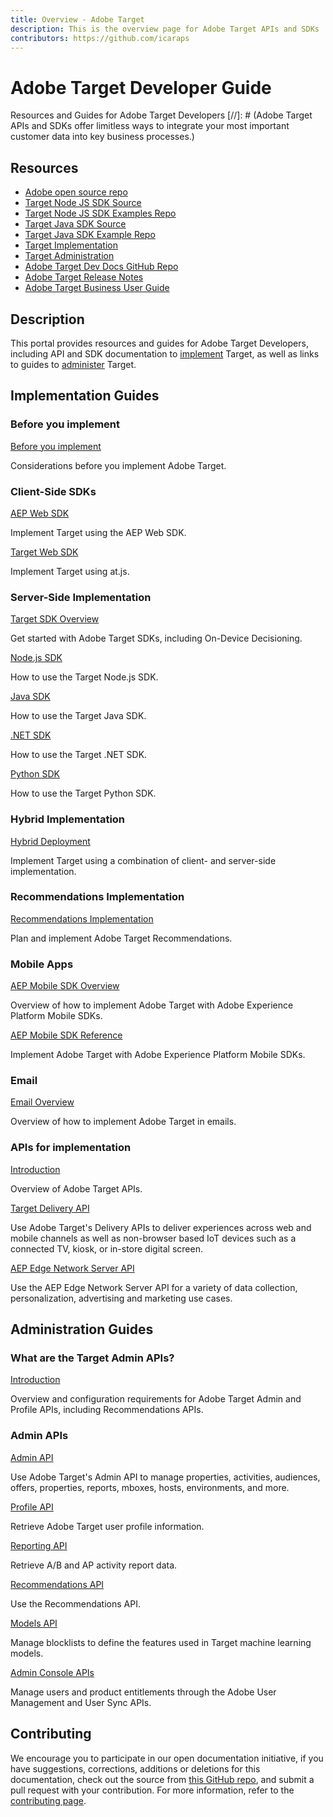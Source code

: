 ```yaml
---
title: Overview - Adobe Target
description: This is the overview page for Adobe Target APIs and SDKs
contributors: https://github.com/icaraps
---
```


# Adobe Target Developer Guide

Resources and Guides for Adobe Target Developers
[//]: # (Adobe Target APIs and SDKs offer limitless ways to integrate your most important customer data into key business processes.)

## Resources

* [Adobe open source repo](https://github.com/adobe)
* [Target Node JS SDK Source](https://github.com/adobe/target-nodejs-sdk)
* [Target Node JS SDK Examples Repo](https://github.com/adobe/target-nodejs-sdk-samples)
* [Target Java SDK Source](https://github.com/adobe/target-java-sdk)
* [Target Java SDK Example Repo](https://github.com/adobe/target-java-sdk-samples)
* [Target Implementation](./before-implement/)
* [Target Administration](./before-administer/)
* [Adobe Target Dev Docs GitHub Repo](https://github.com/AdobeDocs/target-developers)
* [Adobe Target Release Notes](https://experienceleague.adobe.com/docs/target/using/release-notes/release-notes.html)
* [Adobe Target Business User Guide](https://experienceleague.adobe.com/docs/target/using/target-home.html)

## Description

This portal provides resources and guides for Adobe Target Developers, including API and SDK documentation to [implement](#implementation-guides) Target, as well as links to guides to [administer](#administration-guides) Target.

## Implementation Guides


### Before you implement

[Before you implement](before-implement/)

Considerations before you implement Adobe Target.

### Client-Side SDKs

[AEP Web SDK](https://experienceleague.adobe.com/docs/experience-platform/edge/personalization/adobe-target/target-overview.html)

Implement Target using the AEP Web SDK.

[Target Web SDK](implement/client-side/)

Implement Target using at.js.

### Server-Side Implementation

[Target SDK Overview](implement/server-side/)

Get started with Adobe Target SDKs, including On-Device Decisioning.

[Node.js SDK](implement/server-side/node-js/)

How to use the Target Node.js SDK.

[Java SDK](implement/server-side/java/)

How to use the Target Java SDK.

[.NET SDK](implement/server-side/net/)

How to use the Target .NET SDK.

[Python SDK](implement/server-side/python/)

How to use the Target Python SDK.

### Hybrid Implementation

[Hybrid Deployment](implement/hybrid/)

Implement Target using a combination of client- and server-side implementation.

### Recommendations Implementation

[Recommendations Implementation](implement/recommendations/)

Plan and implement Adobe Target Recommendations.

### Mobile Apps

[AEP Mobile SDK Overview](implement/mobile/)

Overview of how to implement Adobe Target with Adobe Experience Platform Mobile SDKs.

[AEP Mobile SDK Reference](https://developer.adobe.com/client-sdks/documentation/)

Implement Adobe Target with Adobe Experience Platform Mobile SDKs.

### Email

[Email Overview](implement/email/)

Overview of how to implement Adobe Target in emails.

### APIs for implementation

[Introduction](before-administer/)

Overview of Adobe Target APIs.

[Target Delivery API](implement/delivery-api/)

Use Adobe Target's Delivery APIs to deliver experiences across web and mobile channels as well as non-browser based IoT devices such as a connected TV, kiosk, or in-store digital screen.

[AEP Edge Network Server API](https://experienceleague.adobe.com/docs/experience-platform/edge-network-server-api/overview.html)

Use the AEP Edge Network Server API for a variety of data collection, personalization, advertising and marketing use cases.

## Administration Guides

### What are the Target Admin APIs?

[Introduction](before-administer/)

Overview and configuration requirements for Adobe Target Admin and Profile APIs, including Recommendations APIs.

### Admin APIs

[Admin API](administer/admin-api/)

Use Adobe Target's Admin API to manage properties, activities, audiences, offers, properties, reports, mboxes, hosts, environments, and more.

[Profile API](https://developers.adobetarget.com/api/#profiles)

Retrieve Adobe Target user profile information.

[Reporting API](/administer/admin-api/#tag/Reports)

Retrieve A/B and AP activity report data.

[Recommendations API](http://developers.adobetarget.com/api/recommendations/)

Use the Recommendations API.

[Models API](administer/models-api/)

Manage blocklists to define the features used in Target machine learning models.

[Admin Console APIs](https://developer.adobe.com/umapi/)

Manage users and product entitlements through the Adobe User Management and User Sync APIs.

## Contributing

We encourage you to participate in our open documentation initiative, if you have suggestions, corrections, additions
or deletions for this documentation, check out the source from [this GitHub repo](https://github.com/adobe/gatsby-theme-spectrum-example), and submit a pull
request with your contribution. For more information, refer to the [contributing page](support/contribute/).
